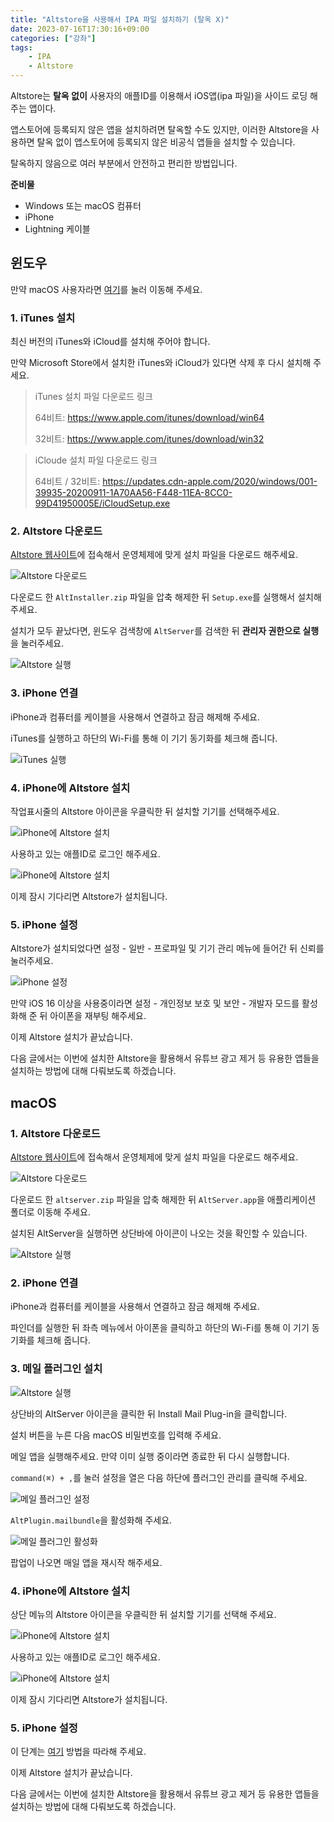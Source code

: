 ```yaml
---
title: "Altstore을 사용해서 IPA 파일 설치하기 (탈옥 X)"
date: 2023-07-16T17:30:16+09:00
categories: ["강좌"]
tags:
    - IPA
    - Altstore
---
```


Altstore는 **탈옥 없이** 사용자의 애플ID를 이용해서 iOS앱(ipa 파일)을 사이드 로딩 해주는 앱이다.

앱스토어에 등록되지 않은 앱을 설치하려면 탈옥할 수도 있지만, 이러한 Altstore을 사용하면 탈옥 없이 앱스토어에 등록되지 않은 비공식 앱들을 설치할 수 있습니다.

탈옥하지 않음으로 여러 부분에서 안전하고 편리한 방법입니다.

**준비물**

-   Windows 또는 macOS 컴퓨터
-   iPhone
-   Lightning 케이블

## 윈도우

만약 macOS 사용자라면 [여기](#macos)를 눌러 이동해 주세요.

### 1. iTunes 설치

최신 버전의 iTunes와 iCloud를 설치해 주어야 합니다.

만약 Microsoft Store에서 설치한 iTunes와 iCloud가 있다면 삭제 후 다시 설치해 주세요.

> iTunes 설치 파일 다운로드 링크
>
> 64비트: https://www.apple.com/itunes/download/win64
>
> 32비트: https://www.apple.com/itunes/download/win32

> iCloude 설치 파일 다운로드 링크
>
> 64비트 / 32비트: https://updates.cdn-apple.com/2020/windows/001-39935-20200911-1A70AA56-F448-11EA-8CC0-99D41950005E/iCloudSetup.exe

### 2. Altstore 다운로드

[Altstore 웹사이트](https://altstore.io/)에 접속해서 운영체제에 맞게 설치 파일을 다운로드 해주세요.

![Altstore 다운로드](./images/altstore-download.png)

다운로드 한 `AltInstaller.zip` 파일을 압축 해제한 뒤 `Setup.exe`를 실행해서 설치해주세요.

설치가 모두 끝났다면, 윈도우 검색창에 `AltServer`를 검색한 뒤 **관리자 권한으로 실행**을 눌러주세요.

![Altstore 실행](./images/altstore-run.png)

### 3. iPhone 연결

iPhone과 컴퓨터를 케이블을 사용해서 연결하고 잠금 해제해 주세요.

iTunes를 실행하고 하단의 Wi-Fi를 통해 이 기기 동기화를 체크해 줍니다.

![iTunes 실행](./images/itunes-wifisync.png)

### 4. iPhone에 Altstore 설치

작업표시줄의 Altstore 아이콘을 우클릭한 뒤 설치할 기기를 선택해주세요.

![iPhone에 Altstore 설치](./images/install-altstore-on-iphone.png)

사용하고 있는 애플ID로 로그인 해주세요.

![iPhone에 Altstore 설치](./images/install-altstore-on-iphone-2.png)

이제 잠시 기다리면 Altstore가 설치됩니다.

### 5. iPhone 설정

Altstore가 설치되었다면 설정 - 일반 - 프로파일 및 기기 관리 메뉴에 들어간 뒤 신뢰를 눌러주세요.

![iPhone 설정](./images/iphone-setting.png)

만약 iOS 16 이상을 사용중이라면 설정 - 개인정보 보호 및 보안 - 개발자 모드를 활성화해 준 뒤 아이폰을 재부팅 해주세요.

이제 Altstore 설치가 끝났습니다.

다음 글에서는 이번에 설치한 Altstore을 활용해서 유튜브 광고 제거 등 유용한 앱들을 설치하는 방법에 대해 다뤄보도록 하겠습니다.

## macOS

### 1. Altstore 다운로드

[Altstore 웹사이트](https://altstore.io/)에 접속해서 운영체제에 맞게 설치 파일을 다운로드 해주세요.

![Altstore 다운로드](./images/altstore-download.png)

다운로드 한 `altserver.zip` 파일을 압축 해제한 뒤 `AltServer.app`을 애플리케이션 폴더로 이동해 주세요.

설치된 AltServer을 실행하면 상단바에 아이콘이 나오는 것을 확인할 수 있습니다.

![Altstore 실행](./images/altstore-run-mac.png)

### 2. iPhone 연결

iPhone과 컴퓨터를 케이블을 사용해서 연결하고 잠금 해제해 주세요.

파인더를 실행한 뒤 좌측 메뉴에서 아이폰을 클릭하고 하단의 Wi-Fi를 통해 이 기기 동기화를 체크해 줍니다.

### 3. 메일 플러그인 설치

![Altstore 실행](./images/altstore-run-mac.png)

상단바의 AltServer 아이콘을 클릭한 뒤 Install Mail Plug-in을 클릭합니다.

설치 버튼을 누른 다음 macOS 비밀번호를 입력해 주세요.

메일 앱을 실행해주세요. 만약 이미 실행 중이라면 종료한 뒤 다시 실행합니다.

`command(⌘) + ,`를 눌러 설정을 열은 다음 하단에 플러그인 관리를 클릭해 주세요.

![메일 플러그인 설정](./images/mail-1.png)

`AltPlugin.mailbundle`을 활성화해 주세요.

![메일 플러그인 활성화](./images/mail-2.png)

팝업이 나오면 매일 앱을 재시작 해주세요.

### 4. iPhone에 Altstore 설치

상단 메뉴의 Altstore 아이콘을 우클릭한 뒤 설치할 기기를 선택해 주세요.

![iPhone에 Altstore 설치](./images/install-altstore-on-iphone-mac-2.png)

사용하고 있는 애플ID로 로그인 해주세요.

![iPhone에 Altstore 설치](./images/install-altstore-on-iphone-mac.png)

이제 잠시 기다리면 Altstore가 설치됩니다.

### 5. iPhone 설정

이 단계는 [여기](#5-iphone-설정) 방법을 따라해 주세요.

이제 Altstore 설치가 끝났습니다.

다음 글에서는 이번에 설치한 Altstore을 활용해서 유튜브 광고 제거 등 유용한 앱들을 설치하는 방법에 대해 다뤄보도록 하겠습니다.

